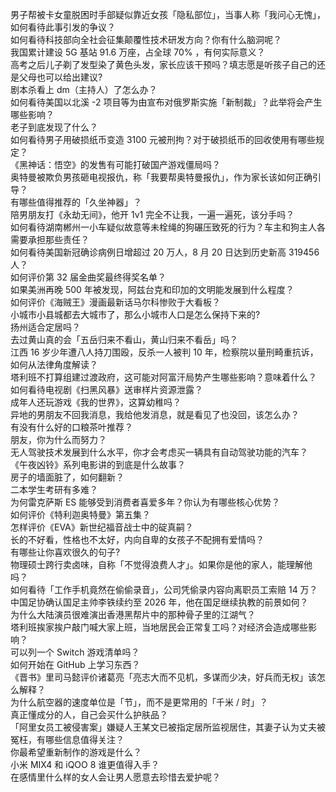 男子帮被卡女童脱困时手部疑似靠近女孩「隐私部位」，当事人称「我问心无愧」，如何看待此事引发的争议？  
如何看待科技部向全社会征集颠覆性技术研发方向？你有什么脑洞呢？  
我国累计建设 5G 基站 91.6 万座，占全球 70% ，有何实际意义？  
高考之后儿子剃了发型染了黄色头发，家长应该干预吗？填志愿是听孩子自己的还是父母也可以给出建议?  
剧本杀看上 dm（主持人）了怎么办？  
如何看待美国以北溪 -2 项目等为由宣布对俄罗斯实施「新制裁」？此举将会产生哪些影响？  
老子到底发现了什么？  
如何看待男子用破损纸币变造 3100 元被刑拘？对于破损纸币的回收使用有哪些规定？  
《黑神话：悟空》的发售有可能打破国产游戏僵局吗？  
奥特曼被欺负男孩砸电视报仇，称「我要帮奥特曼报仇」，作为家长该如何正确引导？  
有哪些值得推荐的「久坐神器」？  
陪男朋友打《永劫无间》，他开 1v1 完全不让我，一遍一遍死，该分手吗？  
如何看待湖南郴州一小车疑似故意等未栓绳的狗碾压致死的行为？车主和狗主人各需要承担那些责任？  
如何看待美国新冠确诊病例日增超过 20 万人，8 月 20 日达到历史新高 319456 人？  
如何评价第 32 届金曲奖最终得奖名单？  
如果美洲再晚 500 年被发现，阿兹台克和印加的文明能发展到什么程度？  
如何评价《海贼王》漫画最新话马尔科惨败于大看板？  
小城市小县城都去大城市了，那么小城市人口是怎么保持下来的?  
扬州适合定居吗？  
去过黄山真的会「五岳归来不看山，黄山归来不看岳」吗？  
江西 16 岁少年遭八人持刀围殴，反杀一人被判 10 年，检察院以量刑畸重抗诉，如何从法律角度解读？  
塔利班不打算组建过渡政府，这可能对阿富汗局势产生哪些影响？意味着什么？  
如何看待电视剧《扫黑风暴》送审样片资源泄露？  
成年人还玩游戏《我的世界》，这算幼稚吗？  
异地的男朋友不回我消息，我给他发消息，就是看见了也没回，该怎么办？  
有没有什么好的口粮茶叶推荐？  
朋友，你为什么而努力？  
无人驾驶技术发展到什么水平，你才会考虑买一辆具有自动驾驶功能的汽车？  
《午夜凶铃》系列电影讲的到底是什么故事？  
房子的墙面脏了，如何翻新？  
二本学生考研有多难？  
为何雷克萨斯 ES 能够受到消费者喜爱多年？你认为有哪些核心优势？  
如何评价《特利迦奥特曼》第五集？  
怎样评价《EVA》新世纪福音战士中的碇真嗣？  
长的不好看，性格也不太好，内向自卑的女孩子不配拥有爱情吗？  
有哪些让你喜欢很久的句子?  
物理硕士跨行卖卤味，自称「不觉得浪费人才」。如果你是他的家人，能理解他吗？  
如何看待「工作手机竟然在偷偷录音」，公司凭偷录内容向离职员工索赔 14 万？  
中国足协确认国足主帅李铁续约至 2026 年，他在国足继续执教的前景如何？  
为什么大陆演员很难演出香港黑帮片中的那种骨子里的江湖气？  
塔利班挨家挨户敲门喊大家上班，当地居民会正常复工吗？对经济会造成哪些影响？  
可以列一个 Switch 游戏清单吗？  
如何开始在 GitHub 上学习东西？  
《晋书》里司马懿评价诸葛亮「亮志大而不见机，多谋而少决，好兵而无权」该怎么解释？  
为什么航空器的速度单位是「节」，而不是更常用的「千米 / 时」？  
真正懂成分的人，自己会买什么护肤品？  
「阿里女员工被侵害案」嫌疑人王某文已被指定居所监视居住，其妻子认为丈夫被冤枉，有哪些信息值得关注？  
你最希望重新制作的游戏是什么？  
小米 MIX4 和 iQOO 8 谁更值得入手？  
在感情里什么样的女人会让男人愿意去珍惜去爱护呢？  
